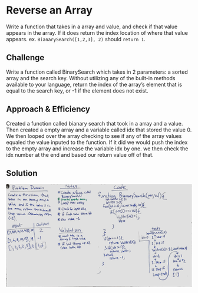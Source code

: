 # Reverse an Array
<!-- Short summary or background information -->
Write a function that takes in a array and value, and check if that value appears in the array. If it does return the index location of where that value appears.
ex. `BianarySearch([1,2,3], 2)` should `return 1`.


## Challenge
<!-- Description of the challenge -->
Write a function called BinarySearch which takes in 2 parameters: a sorted array and the search key. Without utilizing any of the built-in methods available to your language, return the index of the array’s element that is equal to the search key, or -1 if the element does not exist.

## Approach & Efficiency
<!-- What approach did you take? Why? What is the Big O space/time for this approach? -->
Created a function called bianary search that took in a array and a value. Then created a empty array and a variable called idx that stored the value 0. We then looped over the array checking to see if any of the array values equaled the value inputed to the function. If it did we would push the index to the empty array and increase the variable idx by one. we then check the idx number at the end and based our return value off of that. 
 

## Solution
<!-- Embedded whiteboard image -->
![](assets/image.jpg)